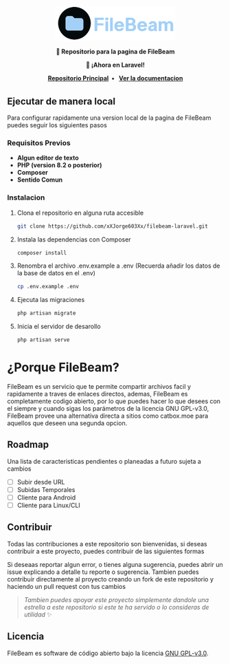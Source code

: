 <br/>

<div align="center">
<a href="https://filebeam.xyz">
<img src="filebeam.png" height="80">
</a>
<br/>
<p align="center">
<strong>📝 Repositorio para la pagina de FileBeam</strong>
</p>
<p>
<strong>🚀 ¡Ahora en Laravel!</strong>
</p>
  <div>
  <strong>
  <a href="https://github.com/filebeam/filebeam">Repositorio Principal</a> • 
  <a href="https://docs.filebeam.xyz">Ver la documentacion</a>
  </strong>
  <h6>
  </div>
</div>

## Ejecutar de manera local

Para configurar rapidamente una version local de la pagina de FileBeam puedes seguir los siguientes pasos

### Requisitos Previos

* **Algun editor de texto**
* **PHP (version 8.2 o posterior)**
* **Composer**
* **Sentido Comun**

### Instalacion

1. Clona el repositorio en alguna ruta accesible
   ```sh
   git clone https://github.com/xXJorge603Xx/filebeam-laravel.git
   ```
2. Instala las dependencias con Composer
   ```sh
   composer install
   ```
3. Renombra el archivo .env.example a .env (Recuerda añadir los datos de la base de datos en el .env)
   ```sh
   cp .env.example .env
   ```
4. Ejecuta las migraciones
   ```sh
   php artisan migrate
   ``` 
5. Inicia el servidor de desarollo
   ```sh
   php artisan serve
   ```

# ¿Porque FileBeam?

FileBeam es un servicio que te permite compartir archivos facil y rapidamente a traves de enlaces directos, ademas, FileBeam es completamente codigo abierto, por lo que puedes hacer lo que desees con el siempre y cuando sigas los parámetros de la licencia GNU GPL-v3.0, FileBeam provee una alternativa directa a sitios como catbox.moe para aquellos que deseen una segunda opcion.

## Roadmap

Una lista de caracteristicas pendientes o planeadas a futuro sujeta a cambios

- [ ] Subir desde URL
- [ ] Subidas Temporales
- [ ] Cliente para Android
- [ ] Cliente para Linux/CLI

## Contribuir

Todas las contribuciones a este repositorio son bienvenidas, si deseas contribuir a este proyecto, puedes contribuir de las siguientes formas

Si deseaas reportar algun error, o tienes alguna sugerencia, puedes abrir un issue explicando a detalle tu reporte o sugerencia. Tambien puedes contribuir directamente al proyecto creando un fork de este repositorio y haciendo un pull request con tus cambios

> *Tambien puedes apoyar este proyecto simplemente dandole una estrella a este repositorio si este te ha servido o lo consideras de utilidad* ✨

## Licencia

FileBeam es software de código abierto bajo la licencia [GNU GPL-v3.0](https://github.com/xXJorge603Xx/filebeam-laravel/blob/main/LICENSE).

